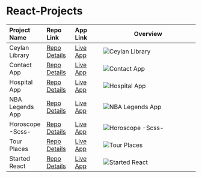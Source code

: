 # React-Projects

<table class="table">
  <thead>
    <tr>
      <th align="left" width="15%">Project Name</th>
      <th align="left" width="15%">Repo Link</th>
      <th align="left" width="15%">App Link</th>
      <th align="center">Overview</th>
    </tr>
  </thead>
  <tbody>
    <tr>
      <td>Ceylan Library</td></td>
      <td><a href="https://github.com/axel-ac/ceylan-library" target="_blank">Repo Details</td>
      <td><a href="https://ceylan-library.netlify.app/" target="_blank">Live App</td>
      <td><img src="![library](https://github.com/axel-ac/React-Projects/assets/102467587/af36be6b-6902-459b-b5d2-b1be50e25644)
" alt="Ceylan Library"></td>
    </tr>
     <tr>
      <td>Contact App</td></td>
      <td><a href="https://github.com/axel-ac/contact-app" target="_blank">Repo Details</td>
      <td><a href="[https://appointment-hospital.vercel.app/](https://contact-reactjs.netlify.app/)" target="_blank">Live App</td>
      <td><img src="https://user-images.githubusercontent.com/102467587/247260180-6e96736f-ab2f-4f18-8944-65aaecdcefd3.gif" alt="Contact App"></td>
    </tr>
    <tr>
      <td>Hospital App</td></td>
      <td><a href="https://github.com/axel-ac/appoinment-hospital" target="_blank">Repo Details</td>
      <td><a href="https://appointment-hospital.vercel.app/" target="_blank">Live App</td>
      <td><img src="https://user-images.githubusercontent.com/102467587/247608963-7c7f1cab-d5d0-4492-a95c-f299455e783d.gif" alt="Hospital App"></td>
    </tr>
     <tr>
      <td>NBA Legends App</td></td>
      <td><a href="https://github.com/axel-ac/nba-legends" target="_blank">Repo Details</td>
      <td><a href="https://nba-legends-react.netlify.app/" target="_blank">Live App</td>
      <td><img src="https://user-images.githubusercontent.com/102467587/223734853-6621024d-fe0e-4530-ba28-ddac4ddec867.gif" alt="NBA Legends App"></td>
    </tr>
    <tr>
      <td>Horoscope -Scss-</td></td>
      <td><a href="https://github.com/axel-ac/horoscope-react" target="_blank">Repo Details</td>
      <td><a href="https://horoscope-scss-react.vercel.app/" target="_blank">Live App</td>
      <td><img src="https://user-images.githubusercontent.com/102467587/223817604-3976864b-988a-4efa-a41e-9849d4c336e9.gif" alt="Horoscope -Scss-"></td>
    </tr>
    <tr>
      <td>Tour Places</td></td>
      <td><a href="https://github.com/axel-ac/tour-project" target="_blank">Repo Details</td>
      <td><a href="https://tour-project-seven.vercel.app/" target="_blank">Live App</td>
      <td><img src="https://user-images.githubusercontent.com/102467587/224167009-f51aacdb-d27c-4024-8897-4503ff2d1288.gif" alt="Tour Places"></td>
    </tr>
    <tr>
      <td>Started React</td></td>
      <td><a href="https://github.com/axel-ac/Started-React" target="_blank">Repo Details</td>
      <td><a href="https://started-react.vercel.app/" target="_blank">Live App</td>
      <td><img src="https://user-images.githubusercontent.com/102467587/223228306-7ba1295c-8dd4-46dc-8ef0-e8d35c3bc376.gif" alt="Started React"></td>
    </tr>
  </tbody>
</table>
